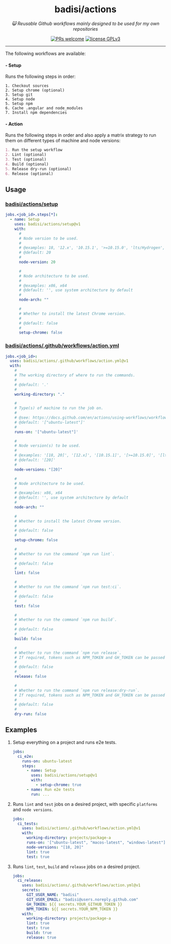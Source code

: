 <h1 align="center">
    badisi/actions
</h1>

<p align="center">
    <i>😺 Reusable Github workflows mainly designed to be used for my own repositories</a></i>
</p>

<p align="center">
    <a href="https://github.com/badisi/actions/blob/main/CONTRIBUTING.md#-submitting-a-pull-request-pr">
        <img src="https://img.shields.io/badge/PRs-welcome-brightgreen.svg" alt="PRs welcome" /></a>
    <a href="https://github.com/badisi/actions/blob/main/LICENSE">
        <img src="https://img.shields.io/badge/license-GPLv3-ff69b4.svg" alt="license GPLv3" /></a>
</p>

<hr/>

The following workflows are available:

#### - Setup

Runs the following steps in order:

```
1. Checkout sources
2. Setup chrome (optional)
3. Setup git
4. Setup node
5. Setup npm
6. Cache .angular and node_modules
7. Install npm dependencies
```

#### - Action

Runs the following steps in order and also apply a matrix strategy to run them on different types of machine and node versions:

```md
1. Run the setup workflow
2. Lint (optional)
3. Test (optional)
4. Build (optional)
5. Release dry-run (optional)
6. Release (optional)
```

## Usage

### [badisi/actions/setup](./setup/action.yml)

```yaml
jobs.<job_id>.steps[*]:
  - name: Setup
    uses: badisi/actions/setup@v1
    with:
      #
      # Node version to be used.
      #
      # @examples: 18, '12.x', '10.15.1', '>=10.15.0', 'lts/Hydrogen', '16-nightly', 'latest', 'node'
      # @default: 20
      #
      node-version: 20

      #
      # Node architecture to be used.
      #
      # @examples: x86, x64
      # @default: '', use system architecture by default
      #
      node-arch: ""

      #
      # Whether to install the latest Chrome version.
      #
      # @default: false
      #
      setup-chrome: false
```

### [badisi/actions/.github/workflows/action.yml](./.github/workflows/action.yml)

```yaml
jobs.<job_id>:
  uses: badisi/actions/.github/workflows/action.yml@v1
  with:
    #
    # The working directory of where to run the commands.
    #
    # @default: '.'
    #
    working-directory: "."

    #
    # Type(s) of machine to run the job on.
    #
    # @see: https://docs.github.com/en/actions/using-workflows/workflow-syntax-for-github-actions#choosing-github-hosted-runners
    # @default: '["ubuntu-latest"]'
    #
    runs-on: '["ubuntu-latest"]'

    #
    # Node version(s) to be used.
    #
    # @examples: '[18, 20]', '[12.x]', '[10.15.1]', '[>=10.15.0]', '[lts/Hydrogen]', '[16-nightly]', '[latest]', '[node]'
    # @default: '[20]'
    #
    node-versions: "[20]"

    #
    # Node architecture to be used.
    #
    # @examples: x86, x64
    # @default: '', use system architecture by default
    #
    node-arch: ""

    #
    # Whether to install the latest Chrome version.
    #
    # @default: false
    #
    setup-chrome: false

    #
    # Whether to run the command `npm run lint`.
    #
    # @default: false
    #
    lint: false

    #
    # Whether to run the command `npm run test:ci`.
    #
    # @default: false
    #
    test: false

    #
    # Whether to run the command `npm run build`.
    #
    # @default: false
    #
    build: false

    #
    # Whether to run the command `npm run release`.
    # If required, tokens such as NPM_TOKEN and GH_TOKEN can be passed as secrets.
    #
    # @default: false
    #
    release: false

    #
    # Whether to run the command `npm run release:dry-run`.
    # If required, tokens such as NPM_TOKEN and GH_TOKEN can be passed as secrets.
    #
    # @default: false
    #
    dry-run: false
```

## Examples

1. Setup everything on a project and runs e2e tests.

   ```yaml
   jobs:
     ci_e2e:
       runs-on: ubuntu-latest
       steps:
         - name: Setup
           uses: badisi/actions/setup@v1
           with:
             - setup-chrome: true
         - name: Run e2e tests
           run: ...
   ```

2. Runs `lint` and `test` jobs on a desired project, with specific `platforms` and `node versions`.

   ```yaml
   jobs:
     ci_tests:
       uses: badisi/actions/.github/workflows/action.yml@v1
       with:
         working-directory: projects/package-a
         runs-on: '["ubuntu-latest", "macos-latest", "windows-latest"]'
         node-versions: "[18, 20]"
         lint: true
         test: true
   ```

3. Runs `lint`, `test`, `build` and `release` jobs on a desired project.

   ```yaml
   jobs:
     ci_release:
       uses: badisi/actions/.github/workflows/action.yml@v1
       secrets:
         GIT_USER_NAME: "badisi"
         GIT_USER_EMAIL: "badisi@users.noreply.github.com"
         GH_TOKEN: ${{ secrets.YOUR_GITHUB_TOKEN }}
         NPM_TOKEN: ${{ secrets.YOUR_NPM_TOKEN }}
       with:
         working-directory: projects/package-a
         lint: true
         test: true
         build: true
         release: true
   ```
